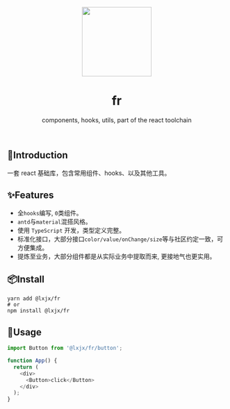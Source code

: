 <p align="center">
    <img src="https://gitee.com/llixianjie/docs/raw/master/fr/logo.png" width="160" align="center" />
</p>

<h1 align="center">fr</h1>
<p align="center">components, hooks, utils, part of the react toolchain</p>

<br>

## 🎉Introduction

一套 react 基础库，包含常用组件、hooks、以及其他工具。

## ✨Features

* 全`hooks`编写, `0`类组件。
* `antd`与`material`混搭风格。
* 使用 `TypeScript` 开发，类型定义完整。
* 标准化接口，大部分接口`color/value/onChange/size`等与社区约定一致，可方便集成。
* 提炼至业务，大部分组件都是从实际业务中提取而来, 更接地气也更实用。


## 📦Install

```shell
yarn add @lxjx/fr
# or
npm install @lxjx/fr
```

## 🍭Usage

```js
import Button from '@lxjx/fr/button';

function App() {
  return (
    <div>
      <Button>click</Button>
    </div>
  );
}
```

